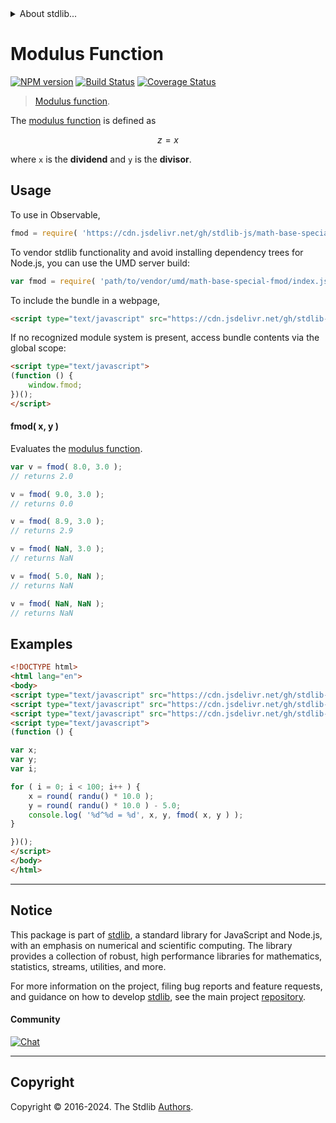 <!--

@license Apache-2.0

Copyright (c) 2024 The Stdlib Authors.

Licensed under the Apache License, Version 2.0 (the "License");
you may not use this file except in compliance with the License.
You may obtain a copy of the License at

   http://www.apache.org/licenses/LICENSE-2.0

Unless required by applicable law or agreed to in writing, software
distributed under the License is distributed on an "AS IS" BASIS,
WITHOUT WARRANTIES OR CONDITIONS OF ANY KIND, either express or implied.
See the License for the specific language governing permissions and
limitations under the License.

-->


<details>
  <summary>
    About stdlib...
  </summary>
  <p>We believe in a future in which the web is a preferred environment for numerical computation. To help realize this future, we've built stdlib. stdlib is a standard library, with an emphasis on numerical and scientific computation, written in JavaScript (and C) for execution in browsers and in Node.js.</p>
  <p>The library is fully decomposable, being architected in such a way that you can swap out and mix and match APIs and functionality to cater to your exact preferences and use cases.</p>
  <p>When you use stdlib, you can be absolutely certain that you are using the most thorough, rigorous, well-written, studied, documented, tested, measured, and high-quality code out there.</p>
  <p>To join us in bringing numerical computing to the web, get started by checking us out on <a href="https://github.com/stdlib-js/stdlib">GitHub</a>, and please consider <a href="https://opencollective.com/stdlib">financially supporting stdlib</a>. We greatly appreciate your continued support!</p>
</details>

# Modulus Function

[![NPM version][npm-image]][npm-url] [![Build Status][test-image]][test-url] [![Coverage Status][coverage-image]][coverage-url] <!-- [![dependencies][dependencies-image]][dependencies-url] -->

> [Modulus function][modulus-function].

<section class="intro">

The [modulus function][modulus-function] is defined as

<!-- <equation class="equation" label="eq:modulus_function" align="center" raw="z = x%y" alt="Modulus function"> -->

```math
z = x%y
```

<!-- </equation> -->

where `x` is the **dividend** and `y` is the **divisor**.

</section>

<!-- /.intro -->



<section class="usage">

## Usage

To use in Observable,

```javascript
fmod = require( 'https://cdn.jsdelivr.net/gh/stdlib-js/math-base-special-fmod@umd/browser.js' )
```

To vendor stdlib functionality and avoid installing dependency trees for Node.js, you can use the UMD server build:

```javascript
var fmod = require( 'path/to/vendor/umd/math-base-special-fmod/index.js' )
```

To include the bundle in a webpage,

```html
<script type="text/javascript" src="https://cdn.jsdelivr.net/gh/stdlib-js/math-base-special-fmod@umd/browser.js"></script>
```

If no recognized module system is present, access bundle contents via the global scope:

```html
<script type="text/javascript">
(function () {
    window.fmod;
})();
</script>
```

#### fmod( x, y )

Evaluates the [modulus function][modulus-function].

```javascript
var v = fmod( 8.0, 3.0 );
// returns 2.0

v = fmod( 9.0, 3.0 );
// returns 0.0

v = fmod( 8.9, 3.0 );
// returns 2.9

v = fmod( NaN, 3.0 );
// returns NaN

v = fmod( 5.0, NaN );
// returns NaN

v = fmod( NaN, NaN );
// returns NaN
```

</section>

<!-- /.usage -->

<section class="examples">

## Examples

<!-- eslint no-undef: "error" -->

```html
<!DOCTYPE html>
<html lang="en">
<body>
<script type="text/javascript" src="https://cdn.jsdelivr.net/gh/stdlib-js/random-base-randu@umd/browser.js"></script>
<script type="text/javascript" src="https://cdn.jsdelivr.net/gh/stdlib-js/math-base-special-round@umd/browser.js"></script>
<script type="text/javascript" src="https://cdn.jsdelivr.net/gh/stdlib-js/math-base-special-fmod@umd/browser.js"></script>
<script type="text/javascript">
(function () {

var x;
var y;
var i;

for ( i = 0; i < 100; i++ ) {
    x = round( randu() * 10.0 );
    y = round( randu() * 10.0 ) - 5.0;
    console.log( '%d^%d = %d', x, y, fmod( x, y ) );
}

})();
</script>
</body>
</html>
```

</section>

<!-- /.examples -->

<!-- C interface documentation. -->



<!-- Section for related `stdlib` packages. Do not manually edit this section, as it is automatically populated. -->

<section class="related">

</section>

<!-- /.related -->

<!-- Section for all links. Make sure to keep an empty line after the `section` element and another before the `/section` close. -->


<section class="main-repo" >

* * *

## Notice

This package is part of [stdlib][stdlib], a standard library for JavaScript and Node.js, with an emphasis on numerical and scientific computing. The library provides a collection of robust, high performance libraries for mathematics, statistics, streams, utilities, and more.

For more information on the project, filing bug reports and feature requests, and guidance on how to develop [stdlib][stdlib], see the main project [repository][stdlib].

#### Community

[![Chat][chat-image]][chat-url]

---

## Copyright

Copyright &copy; 2016-2024. The Stdlib [Authors][stdlib-authors].

</section>

<!-- /.stdlib -->

<!-- Section for all links. Make sure to keep an empty line after the `section` element and another before the `/section` close. -->

<section class="links">

[npm-image]: http://img.shields.io/npm/v/@stdlib/math-base-special-fmod.svg
[npm-url]: https://npmjs.org/package/@stdlib/math-base-special-fmod

[test-image]: https://github.com/stdlib-js/math-base-special-fmod/actions/workflows/test.yml/badge.svg?branch=v0.1.0
[test-url]: https://github.com/stdlib-js/math-base-special-fmod/actions/workflows/test.yml?query=branch:v0.1.0

[coverage-image]: https://img.shields.io/codecov/c/github/stdlib-js/math-base-special-fmod/main.svg
[coverage-url]: https://codecov.io/github/stdlib-js/math-base-special-fmod?branch=main

<!--

[dependencies-image]: https://img.shields.io/david/stdlib-js/math-base-special-fmod.svg
[dependencies-url]: https://david-dm.org/stdlib-js/math-base-special-fmod/main

-->

[chat-image]: https://img.shields.io/gitter/room/stdlib-js/stdlib.svg
[chat-url]: https://app.gitter.im/#/room/#stdlib-js_stdlib:gitter.im

[stdlib]: https://github.com/stdlib-js/stdlib

[stdlib-authors]: https://github.com/stdlib-js/stdlib/graphs/contributors

[umd]: https://github.com/umdjs/umd
[es-module]: https://developer.mozilla.org/en-US/docs/Web/JavaScript/Guide/Modules

[deno-url]: https://github.com/stdlib-js/math-base-special-fmod/tree/deno
[deno-readme]: https://github.com/stdlib-js/math-base-special-fmod/blob/deno/README.md
[umd-url]: https://github.com/stdlib-js/math-base-special-fmod/tree/umd
[umd-readme]: https://github.com/stdlib-js/math-base-special-fmod/blob/umd/README.md
[esm-url]: https://github.com/stdlib-js/math-base-special-fmod/tree/esm
[esm-readme]: https://github.com/stdlib-js/math-base-special-fmod/blob/esm/README.md
[branches-url]: https://github.com/stdlib-js/math-base-special-fmod/blob/main/branches.md

[modulus-function]: https://en.wikipedia.org/wiki/Remainder

<!-- <related-links> -->

<!-- </related-links> -->

</section>

<!-- /.links -->
